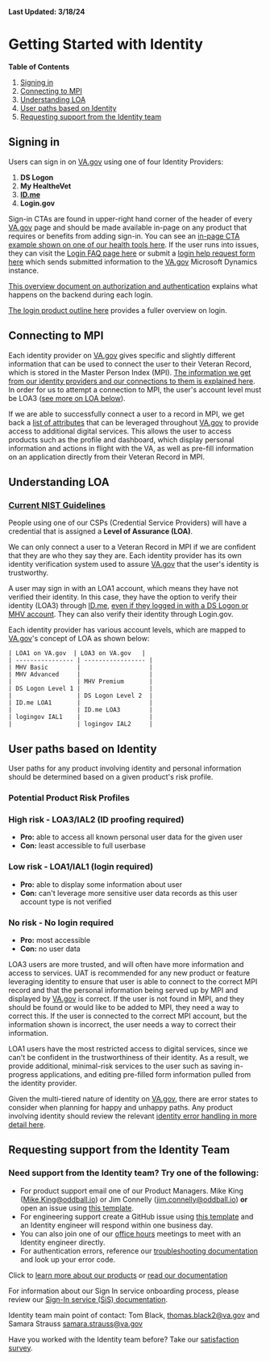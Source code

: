 **Last Updated: 3/18/24**

# Getting Started with Identity

**Table of Contents**

1. [Signing in](#signing-in)
2. [Connecting to MPI](#connecting-to-mpi)
3. [Understanding LOA](#understanding-loa)
4. [User paths based on Identity](#user-paths-based-on-identity)
5. [Requesting support from the Identity team](#requesting-support-from-the-identity-team)

## Signing in

Users can sign in on [VA.gov](http://va.gov/) using one of four Identity Providers:

1. **DS Logon**
2. **My HealtheVet**
3. **[ID.me](http://id.me/)**
4. **Login.gov**

Sign-in CTAs are found in upper-right hand corner of the header of every [VA.gov](http://va.gov/) page and should be made available in-page on any product that requires or benefits from adding sign-in. You can see an [in-page CTA example shown on one of our health tools here](https://staging.va.gov/health-care/refill-track-prescriptions/). If the user runs into issues, they can visit the [Login FAQ page here](https://staging.va.gov/sign-in-faq/) or submit a [login help request form here](https://www.accesstocare.va.gov/sign-in-help) which sends submitted information to the [VA.gov](http://va.gov/) Microsoft Dynamics instance.

[This overview document on authorization and authentication](https://github.com/department-of-veterans-affairs/va.gov-team/blob/master/products/identity/Products/login/reference-documents/auth/authentication-and-authorization.md) explains what happens on the backend during each login.

[The login product outline here](https://github.com/department-of-veterans-affairs/va.gov-team/tree/master/products/identity/Products/login) provides a fuller overview on login.

## Connecting to MPI

Each identity provider on [VA.gov](http://va.gov/) gives specific and slightly different information that can be used to connect the user to their Veteran Record, which is stored in the Master Person Index (MPI). [The information we get from our identity providers and our connections to them is explained here](https://github.com/department-of-veterans-affairs/va.gov-team/blob/master/products/identity/Products/login/ssoe/ssoe_saml_response_attributes.md). In order for us to attempt a connection to MPI, the user's account level must be LOA3 ([see more on LOA below](notion://www.notion.so/7964973d4088479f9446144b68bbd4aa#Understanding-LOA)).

If we are able to successfully connect a user to a record in MPI, we get back a [list of attributes](notion://www.notion.so/7964973d4088479f9446144b68bbd4aa) that can be leveraged throughout [VA.gov](http://va.gov/) to provide access to additional digital services. This allows the user to access products such as the profile and dashboard, which display personal information and actions in flight with the VA, as well as pre-fill information on an application directly from their Veteran Record in MPI.

## Understanding LOA

### [Current NIST Guidelines](https://nvlpubs.nist.gov/nistpubs/SpecialPublications/NIST.SP.800-63a.pdf)

People using one of our CSPs (Credential Service Providers) will have a credential that is assigned a **Level of Assurance (LOA)**.

We can only connect a user to a Veteran Record in MPI if we are confident that they are who they say they are. Each identity provider has its own identity verification system used to assure [VA.gov](http://va.gov/) that the user's identity is trustworthy.

A user may sign in with an LOA1 account, which means they have not verified their identity. In this case, they have the option to verify their identity (LOA3) through [ID.me](http://id.me/), [even if they logged in with a DS Logon or MHV account](https://github.com/department-of-veterans-affairs/va.gov-team/blob/master/products/identity/Products/login/idme/idv-flow-updated-20170821.pdf). They can also verify their identity through Login.gov.

Each identity provider has various account levels, which are mapped to [VA.gov](http://va.gov/)'s concept of LOA as shown below:

```
| LOA1 on VA.gov  | LOA3 on VA.gov   |
| ---------------- | ----------------- |
| MHV Basic        |                   |
| MHV Advanced     |                   |
|                  | MHV Premium       |
| DS Logon Level 1 |                   |
|                  | DS Logon Level 2  |
| ID.me LOA1       |                   |
|                  | ID.me LOA3        |
| logingov IAL1    |                   |
|                  | logingov IAL2     |
```

## User paths based on Identity

User paths for any product involving identity and personal information should be determined based on a given product's risk profile.

### Potential Product Risk Profiles

### High risk - LOA3/IAL2 (ID proofing required)

- **Pro:** able to access all known personal user data for the given user
- **Con:** least accessible to full userbase

### Low risk - LOA1/IAL1 (login required)

- **Pro:** able to display some information about user
- **Con:** can't leverage more sensitive user data records as this user account type is not verified

### No risk - No login required

- **Pro:** most accessible
- **Con:** no user data

LOA3 users are more trusted, and will often have more information and access to services. UAT is recommended for any new product or feature leveraging identity to ensure that user is able to connect to the correct MPI record and that the personal information being served up by MPI and displayed by [VA.gov](http://va.gov/) is correct. If the user is not found in MPI, and they should be found or would like to be added to MPI, they need a way to correct this. If the user is connected to the correct MPI account, but the information shown is incorrect, the user needs a way to correct their information.

LOA1 users have the most restricted access to digital services, since we can't be confident in the trustworthiness of their identity. As a result, we provide additional, minimal-risk services to the user such as saving in-progress applications, and editing pre-filled form information pulled from the identity provider.

Given the multi-tiered nature of identity on [VA.gov](http://va.gov/), there are error states to consider when planning for happy and unhappy paths. Any product involving identity should review the relevant [identity error handling in more detail here](https://github.com/department-of-veterans-affairs/va.gov-team/blob/master/products/identity/Products/login/error-messages/sign-in-error-handling.md).

## Requesting support from the Identity Team

### Need support from the Identity team? Try one of the following:

* For product support email one of our Product Managers. Mike King (Mike.King@oddball.io) or Jim Connelly (jim.connelly@oddball.io) **or** open an issue using [this template](https://github.com/department-of-veterans-affairs/va.gov-team/issues/new?assignees=&labels=Identity%2C+Identity+Product+Support&projects=&template=1dentity-product-support.yaml).
*  For engineering support create a GitHub issue using [this template](https://github.com/department-of-veterans-affairs/va.gov-team/issues/new?assignees=&labels=Identity%2C+Identity+Engineer+Support&projects=&template=1dentity-engineer-support.yaml) and an Identity  engineer will respond within one business day.
* You can also join one of our [office hours](https://github.com/department-of-veterans-affairs/va.gov-team/blob/master/products/identity/Support%20Process/identity-office-hours.md) meetings to meet with an Identity engineer directly. 
* For authentication errors, reference our [troubleshooting documentation](https://github.com/department-of-veterans-affairs/va.gov-team/blob/master/products/identity/Troubleshooting_logging/troubleshooting_signin.md) and look up your error code.


Click to [learn more about our products](https://github.com/department-of-veterans-affairs/va.gov-team/tree/master/products/identity/Products) or [read our documentation](https://github.com/department-of-veterans-affairs/va.gov-team/tree/master/products/identity)

For information about our Sign In service onboarding process, please review our [Sign-In service (SiS) documentation](https://github.com/department-of-veterans-affairs/va.gov-team/tree/master/products/identity/Products/Sign-In%20Servicehttps://github.com/department-of-veterans-affairs/va.gov-team/tree/master/products/identity/Products/Sign-In%20Service).

Identity team main point of contact: Tom Black, [thomas.black2@va.gov](thomas.black2@va.gov) and Samara Strauss [samara.strauss@va.gov](samara.strauss@va.gov)

Have you worked with the Identity team before? Take our [satisfaction survey](https://dj540s05.optimalworkshop.com/questions/52low0ey).
